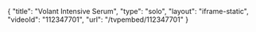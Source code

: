 {
    "title": "Volant Intensive Serum",
    "type": "solo",
    "layout": "iframe-static",
    "videoId": "112347701",
    "url": "\/tvpembed\/112347701"
}
